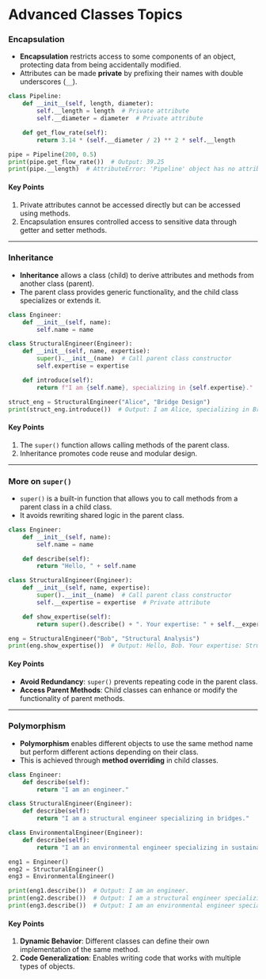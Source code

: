 # Advanced Classes Topics

### Encapsulation
- **Encapsulation** restricts access to some components of an object, protecting data from being accidentally modified.
- Attributes can be made **private** by prefixing their names with double underscores (`__`).

```python
class Pipeline:
    def __init__(self, length, diameter):
        self.__length = length  # Private attribute
        self.__diameter = diameter  # Private attribute

    def get_flow_rate(self):
        return 3.14 * (self.__diameter / 2) ** 2 * self.__length
```

```python
pipe = Pipeline(200, 0.5)
print(pipe.get_flow_rate())  # Output: 39.25
print(pipe.__length)  # AttributeError: 'Pipeline' object has no attribute '__length'
```

#### Key Points
1. Private attributes cannot be accessed directly but can be accessed using methods.
2. Encapsulation ensures controlled access to sensitive data through getter and setter methods.

---

### Inheritance
- **Inheritance** allows a class (child) to derive attributes and methods from another class (parent).
- The parent class provides generic functionality, and the child class specializes or extends it.

```python
class Engineer:
    def __init__(self, name):
        self.name = name

class StructuralEngineer(Engineer):
    def __init__(self, name, expertise):
        super().__init__(name)  # Call parent class constructor
        self.expertise = expertise

    def introduce(self):
        return f"I am {self.name}, specializing in {self.expertise}."
```

```python
struct_eng = StructuralEngineer("Alice", "Bridge Design")
print(struct_eng.introduce())  # Output: I am Alice, specializing in Bridge Design.
```

#### Key Points
1. The `super()` function allows calling methods of the parent class.
2. Inheritance promotes code reuse and modular design.

---

### More on `super()`
- `super()` is a built-in function that allows you to call methods from a parent class in a child class.
- It avoids rewriting shared logic in the parent class.

```python
class Engineer:
    def __init__(self, name):
        self.name = name

    def describe(self):
        return "Hello, " + self.name

class StructuralEngineer(Engineer):
    def __init__(self, name, expertise):
        super().__init__(name)  # Call parent class constructor
        self.__expertise = expertise  # Private attribute

    def show_expertise(self):
        return super().describe() + ". Your expertise: " + self.__expertise
```

```python
eng = StructuralEngineer("Bob", "Structural Analysis")
print(eng.show_expertise())  # Output: Hello, Bob. Your expertise: Structural Analysis.
```

#### Key Points
- **Avoid Redundancy**: `super()` prevents repeating code in the parent class.
- **Access Parent Methods**: Child classes can enhance or modify the functionality of parent methods.

---

### Polymorphism
- **Polymorphism** enables different objects to use the same method name but perform different actions depending on their class.
- This is achieved through **method overriding** in child classes.

```python
class Engineer:
    def describe(self):
        return "I am an engineer."

class StructuralEngineer(Engineer):
    def describe(self):
        return "I am a structural engineer specializing in bridges."

class EnvironmentalEngineer(Engineer):
    def describe(self):
        return "I am an environmental engineer specializing in sustainability."
```

```python
eng1 = Engineer()
eng2 = StructuralEngineer()
eng3 = EnvironmentalEngineer()

print(eng1.describe())  # Output: I am an engineer.
print(eng2.describe())  # Output: I am a structural engineer specializing in bridges.
print(eng3.describe())  # Output: I am an environmental engineer specializing in sustainability.
```

#### Key Points
1. **Dynamic Behavior**: Different classes can define their own implementation of the same method.
2. **Code Generalization**: Enables writing code that works with multiple types of objects.
